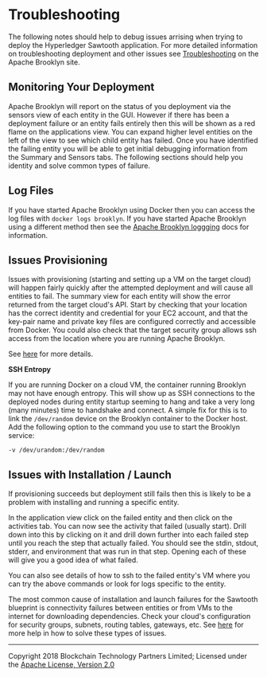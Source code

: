 Troubleshooting
===============

The following notes should help to debug issues arrising when trying to deploy the
Hyperledger Sawtooth application.  For more detailed information on troubleshooting
deployment and other issues see
[Troubleshooting](https://brooklyn.apache.org/v/latest/ops/troubleshooting/index.html)
on the Apache Brooklyn site.

## Monitoring Your Deployment

Apache Brooklyn will report on the status of you deployment via the sensors view of
each entity in the GUI.  However if there has been a deployment failure or an entity fails
entirely then this will be shown as a red flame on the applications view.  You can
expand higher level entities on the left of the view to see which child entity has failed.
Once you have identified the failing entity you will be able to get initial debugging
information from the Summary and Sensors tabs.  The following sections should help you
identity and solve common types of failure.

## Log Files

If you have started Apache Brooklyn using Docker then you can access the log files with
`docker logs brooklyn`. If you have started Apache Brooklyn using a different method then
see the [Apache Brooklyn loggging](https://brooklyn.apache.org/v/latest/ops/logging.html)
docs for information.

## Issues Provisioning

Issues with provisioning (starting and setting up a VM on the target cloud) will happen fairly
quickly after the attempted deployment and will cause all entities to fail.  The summary view
for each entity will show the error returned from the target cloud's API.  Start by checking
that your location has the correct identity and credential for your EC2 account, and that the
key-pair name and private key files are configured correctly and accessible from Docker.  You
could also check that the target security group allows ssh access from the location where you
are running Apache Brooklyn.

See [here](https://brooklyn.apache.org/v/latest/ops/troubleshooting/deployment.html#vm-provisioning-failures)
for more details.

**SSH Entropy**

If you are running Docker on a cloud VM, the container running Brooklyn may not have enough
entropy. This will show up as SSH connections to the deployed nodes during entity startup
seeming to hang and take a very long (many minutes) time to handshake and connect. A simple
fix for this is to link the `/dev/random` device on the Brooklyn container to the Docker host.
Add the following option to the command you use to start the Brooklyn service:

    -v /dev/urandom:/dev/random

## Issues with Installation / Launch

If provisioning succeeds but deployment still fails then this is likely to be a problem with
installing and running a specific entity.

In the application view click on the failed entity and then click on the activities tab.  You can
now see the activity that failed (usually start).  Drill down into this by clicking on it and drill
down further into each failed step until you reach the step that actually failed.  You should see the
stdin, stdout, stderr, and environment that was run in that step.  Opening each of these will give you
a good idea of what failed.

You can also see details of how to ssh to the failed entity's VM where you can try the above commands
or look for logs specific to the entity.

The most common cause of installation and launch failures for the Sawtooth blueprint is connectivity
failures between entities or from VMs to the internet for downloading dependencies.  Check your
cloud's configuration for security groups, subnets, routing tables, gateways, etc.  See
[here](https://brooklyn.apache.org/v/latest/ops/troubleshooting/connectivity.html) for more help
in how to solve these types of issues.


---
Copyright 2018 Blockchain Technology Partners Limited; Licensed under the [Apache License, Version 2.0](../LICENSE)
